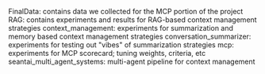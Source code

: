 FinalData: contains data we collected for the MCP portion of the project
RAG: contains experiments and results for RAG-based context management strategies 
context_management: experiments for summarization and memory based context management strategies 
conversation_summarizer: experiments for testing out "vibes" of summarization strategies 
mcp: experiments for MCP scorecard; tuning weights, criteria, etc 
seantai_multi_agent_systems: multi-agent pipeline for context management 
